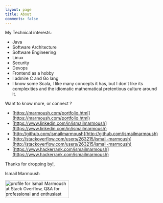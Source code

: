 ```yaml
---
layout: page
title: About
comments: false
---
```



My Technical interests:

* Java
* Software Architecture
* Software Engineering
* Linux
* Security
* Devops
* Frontend as a hobby
* I admire C and Go lang
* I know some Scala, I like many concepts it has,
but I don't like its complexities and the idiomatic mathematical pretentious culture around it.

Want to know more, or connect ?

* [https://marmoush.com/portfolio.html](https://marmoush.com/portfolio.html)
* [https://www.linkedin.com/in/ismailmarmoush](https://www.linkedin.com/in/ismailmarmoush)
* [http://github.com/ismailmarmoush](http://github.com/ismailmarmoush)
* [http://stackoverflow.com/users/263215/ismail-marmoush](http://stackoverflow.com/users/263215/ismail-marmoush)
* [https://www.hackerrank.com/ismailmarmoush](https://www.hackerrank.com/ismailmarmoush)

Thanks for dropping by!,

Ismail Marmoush


<a href="https://stackoverflow.com/users/263215/ismail-marmoush"><img src="https://stackoverflow.com/users/flair/263215.png" width="208" height="58" alt="profile for Ismail Marmoush at Stack Overflow, Q&amp;A for professional and enthusiast programmers" title="profile for Ismail Marmoush at Stack Overflow, Q&amp;A for professional and enthusiast programmers"></a>
